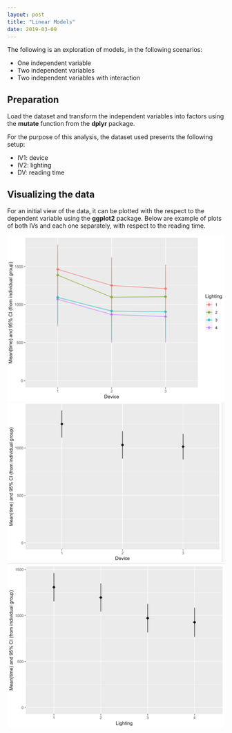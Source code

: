 ```yaml
---
layout: post
title: "Linear Models"
date: 2019-03-09
---
```

The following is an exploration of models, in the following scenarios:
* One independent variable
* Two independent variables
* Two independent variables with interaction

## Preparation
Load the dataset and transform the independent variables into factors using the **mutate** function from the **dplyr** package.

For the purpose of this analysis, the dataset used presents the following setup:
* IV1: device
* IV2: lighting
* DV: reading time

## Visualizing the data
For an initial view of the data, it can be plotted with the respect to the dependent variable using the **ggplot2** package. Below are example of plots of both IVs and each one separately, with respect to the reading time.

![image](/assets/images/device_lighting.png)
![image](/assets/images/device.png)
![image](/assets/images/lighting.png)
